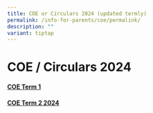 ```yaml
---
title: COE or Circulars 2024 (updated termly)
permalink: /info-for-parents/coe/permalink/
description: ""
variant: tiptap
---
```

<h1>COE / Circulars 2024</h1>
<h4><a href="/files/COE/2024_COE_Term_1___For_Parents.pdf" rel="noopener noreferrer nofollow" target="_blank">COE Term 1</a></h4>
<h4><a href="/files/COE/2024_COE_Term_1___For_Parents.pdf" rel="noopener noreferrer nofollow" target="_blank">COE Term 2 2024</a></h4>
<p></p>
<p></p>
<p></p>